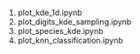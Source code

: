 1. plot_kde_1d.ipynb
2. plot_digits_kde_sampling.ipynb
3. plot_species_kde.ipynb
4. plot_knn_classification.ipynb
